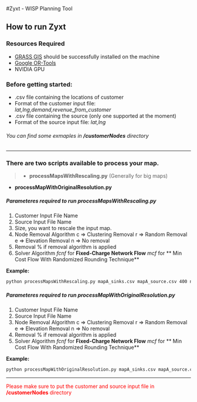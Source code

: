 
#Zyxt - WISP Planning Tool

## How to run Zyxt

### Resources Required
- [GRASS GIS](https://grass.osgeo.org/ "GRASS GIS") should be successfully installed on the machine
- [Google OR-Tools](https://developers.google.com/optimization/)
- NVIDIA GPU

### Before getting started:
- .csv file containing the locations of customer
 - Format of the customer input file: *lat,lng,demand,revenue_from_customer*
-  .csv file containing the source (only one supported at the moment)
 - Format of the source input file: *lat,lng*

###### You can find some exmaples in **/customerNodes** directory
------------

### There are two scripts available to process your map.
> - **processMapsWithRescaling.py**  (Generally for big maps)
- **processMapWithOriginalResolution.py**

##### Parameteres required to run *processMapsWithRescaling.py*
1. Customer Input File Name
2. Source Input File Name
3. Size, you want to rescale the input map.
4. Node Removal Algorithm
	c => Clustering Removal
	r => Random Removal
	e => Elevation Removal
	n => No removal
5. Removal % if removal algorithm is applied
6. Solver Algorithm
	 *fcnf* for **Fixed-Charge Network Flow**
	 *mcf* for ** Min Cost Flow With Randomized Rounding Technique**

**Example:**
```bash
python processMapsWithRescaling.py mapA_sinks.csv mapA_source.csv 400 n 0 fcnf
```

##### Parameteres required to run *processMapWithOriginalResolution.py*
1. Customer Input File Name
2. Source Input File Name
3. Node Removal Algorithm
	c => Clustering Removal
	r => Random Removal
	e => Elevation Removal
	n => No removal
4. Removal % if removal algorithm is applied
5. Solver Algorithm
	 *fcnf* for **Fixed-Charge Network Flow**
	 *mcf* for ** Min Cost Flow With Randomized Rounding Technique**

**Example:**
```bash
python processMapWithOriginalResolution.py mapA_sinks.csv mapA_source.csv c 99.95 mcf
```

------------


<span style="color:red">Please make sure to put the customer and source input file in <b>/customerNodes</b> directory</span>


